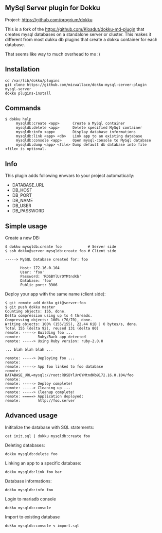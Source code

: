 MySql Server plugin for Dokku
------------------------

Project: https://github.com/progrium/dokku

This is a fork of the https://github.com/Kloadut/dokku-md-plugin that creates mysql databases on a standalone server or cluster. This makes it different from most dukku db plugins that create a dokku container for each database.

That seems like way to much overhead to me :)

Installation
------------
```
cd /var/lib/dokku/plugins
git clone https://github.com/micwallace/dokku-mysql-server-plugin mysql-server
dokku plugins-install
```


Commands
--------
```
$ dokku help
     mysqldb:create <app>      Create a MySql container
     mysqldb:delete <app>      Delete specified MySql container
     mysqldb:info <app>        Display database informations
     mysqldb:link <app> <db>   Link app to an existing database
     mysqldb:console <app>     Open mysql-console to MySql database
     mysqldb:dump <app> <file> Dump default db database into file <file> is optional. 
```

Info
--------
This plugin adds following envvars to your project automatically:

* DATABASE_URL
* DB_HOST
* DB_PORT
* DB_NAME
* DB_USER
* DB_PASSWORD

Simple usage
------------

Create a new DB:
```
$ dokku mysqldb:create foo            # Server side
$ ssh dokku@server mysqldb:create foo # Client side

-----> MySQL Database created for: foo

       Host: 172.16.0.104
       User: 'foo'
       Password: 'RDSBYlUrOYMtndKb'
       Database: 'foo'
       Public port: 3306
```

Deploy your app with the same name (client side):
```
$ git remote add dokku git@server:foo
$ git push dokku master
Counting objects: 155, done.
Delta compression using up to 4 threads.
Compressing objects: 100% (70/70), done.
Writing objects: 100% (155/155), 22.44 KiB | 0 bytes/s, done.
Total 155 (delta 92), reused 131 (delta 80)
remote: -----> Building foo ...
remote:        Ruby/Rack app detected
remote: -----> Using Ruby version: ruby-2.0.0

... blah blah blah ...

remote: -----> Deploying foo ...
remote: 
remote: -----> App foo linked to foo database
remote:        DATABASE_URL=mysql://root:RDSBYlUrOYMtndKb@172.16.0.104/foo
remote: 
remote: -----> Deploy complete!
remote: -----> Cleaning up ...
remote: -----> Cleanup complete!
remote: =====> Application deployed:
remote:        http://foo.server
```


Advanced usage
--------------

Inititalize the database with SQL statements:
```
cat init.sql | dokku mysqldb:create foo
```

Deleting databases:
```
dokku mysqldb:delete foo
```

Linking an app to a specific database:
```
dokku mysqldb:link foo bar
```

Database informations:
```
dokku mysqldb:info foo
```

Login to mariadb console
```
dokku mysqldb:console
```

Import to existing database
```
dokku mysqldb:console < import.sql
```
